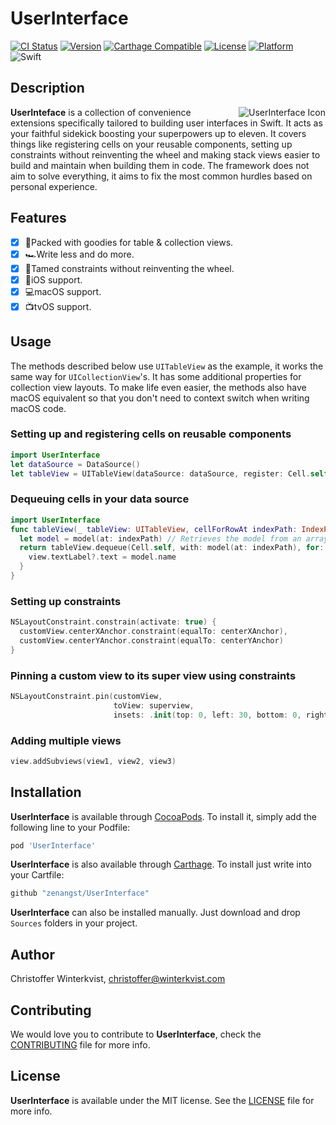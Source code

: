 # UserInterface

[![CI Status](https://img.shields.io/circleci/project/github/zenangst/UserInterface.svg)](https://circleci.com/gh/zenangst/UserInterface)
[![Version](https://img.shields.io/cocoapods/v/UserInterface.svg?style=flat)](http://cocoadocs.org/docsets/UserInterface)
[![Carthage Compatible](https://img.shields.io/badge/Carthage-compatible-4BC51D.svg?style=flat)](https://github.com/Carthage/Carthage)
[![License](https://img.shields.io/cocoapods/l/UserInterface.svg?style=flat)](http://cocoadocs.org/docsets/UserInterface)
[![Platform](https://img.shields.io/cocoapods/p/UserInterface.svg?style=flat)](http://cocoadocs.org/docsets/UserInterface)
![Swift](https://img.shields.io/badge/%20in-swift%204.0-orange.svg)

## Description

<img src="https://github.com/zenangst/UserInterface/blob/master/Images/UserInterface-icon.png?raw=true" alt="UserInterface Icon" align="right" />

**UserInteface** is a collection of convenience extensions specifically tailored to building user interfaces in Swift. It acts as your faithful sidekick boosting your superpowers up to eleven. It covers things like registering cells on your reusable components, setting up constraints without reinventing the wheel and making stack views easier to build and maintain when building them in code.
The framework does not aim to solve everything, it aims to fix the most common hurdles based on personal experience.

## Features

- [x] 🍭Packed with goodies for table & collection views.
- [x] 🏎Write less and do more.
- [x] 📐Tamed constraints without reinventing the wheel.
- [x] 📱iOS support.
- [x] 💻macOS support.
- [x] 📺tvOS support.

## Usage

The methods described below use `UITableView` as the example, it works the same way for `UICollectionView`'s.
It has some additional properties for collection view layouts. To make life even easier, the methods also have macOS
equivalent so that you don't need to context switch when writing macOS code.

### Setting up and registering cells on reusable components
```swift
import UserInterface
let dataSource = DataSource()
let tableView = UITableView(dataSource: dataSource, register: Cell.self)
```
### Dequeuing cells in your data source
```swift
import UserInterface
func tableView(_ tableView: UITableView, cellForRowAt indexPath: IndexPath) -> UITableViewCell {
  let model = model(at: indexPath) // Retrieves the model from an array.
  return tableView.dequeue(Cell.self, with: model(at: indexPath), for: indexPath) { view, model in
    view.textLabel?.text = model.name
  }
}
```

### Setting up constraints
```swift
NSLayoutConstraint.constrain(activate: true) {
  customView.centerXAnchor.constraint(equalTo: centerXAnchor),
  customView.centerYAnchor.constraint(equalTo: centerYAnchor)
}
```

### Pinning a custom view to its super view using constraints
```swift
NSLayoutConstraint.pin(customView, 
                       toView: superview, 
                       insets: .init(top: 0, left: 30, bottom: 0, right: -30))
```

### Adding multiple views
```swift
view.addSubviews(view1, view2, view3)
```

## Installation

**UserInterface** is available through [CocoaPods](http://cocoapods.org). To install
it, simply add the following line to your Podfile:

```ruby
pod 'UserInterface'
```

**UserInterface** is also available through [Carthage](https://github.com/Carthage/Carthage).
To install just write into your Cartfile:

```ruby
github "zenangst/UserInterface"
```

**UserInterface** can also be installed manually. Just download and drop `Sources` folders in your project.

## Author

Christoffer Winterkvist, christoffer@winterkvist.com

## Contributing

We would love you to contribute to **UserInterface**, check the [CONTRIBUTING](https://github.com/zenangst/UserInterface/blob/master/CONTRIBUTING.md) file for more info.

## License

**UserInterface** is available under the MIT license. See the [LICENSE](https://github.com/zenangst/UserInterface/blob/master/LICENSE.md) file for more info.
